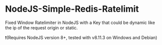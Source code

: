 # NodeJS-Simple-Redis-Ratelimit
Fixed Window Ratelimiter in NodeJS with a Key that could be dynamic like the ip of the request origin or static.

:heavy_exclamation_mark:(Requires NodeJS version 8+, tested with v8.11.3 on Windows and Debian)
